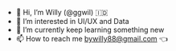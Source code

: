 - 👋 Hi, I’m Willy (@ggwil) 🇮🇩
- 👀 I’m interested in UI/UX and Data
- 🌱 I’m currently keep learning something new
- 📫 How to reach me bywilly88@gmail.com 👈

<!---
ggwil/ggwil is a ✨ special ✨ repository because its `README.md` (this file) appears on your GitHub profile.
You can click the Preview link to take a look at your changes.
--->
